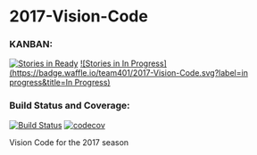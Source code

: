 # 2017-Vision-Code

### KANBAN:

[![Stories in Ready](https://badge.waffle.io/team401/2017-Vision-Code.svg?label=ready&title=Ready)](http://waffle.io/team401/2017-Vision-Code) 
[![Stories in In Progress](https://badge.waffle.io/team401/2017-Vision-Code.svg?label=in progress&title=In Progress)](http://waffle.io/team401/2017-Vision-Code) 

### Build Status and Coverage:

[![Build Status](https://travis-ci.org/team401/2017-Vision-Code.svg?branch=master)](https://travis-ci.org/team401/2017-Vision-Code) [![codecov](https://codecov.io/gh/team401/2017-Vision-Code/branch/master/graph/badge.svg)](https://codecov.io/gh/team401/2017-Vision-Code)



Vision Code for the 2017 season
